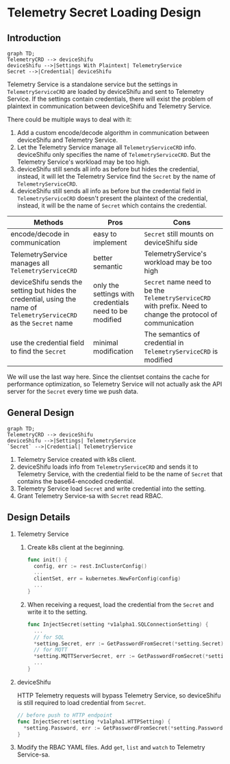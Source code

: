# Telemetry Secret Loading Design

## Introduction

```mermaid
graph TD;
TelemetryCRD --> deviceShifu
deviceShifu -->|Settings With Plaintext| TelemetryService
Secret -->|Credential| deviceShifu
```

Telemetry Service is a standalone service but the settings in `TelemetryServiceCRD` are loaded by deviceShifu and sent to Telemetry Service. If the settings contain credentials, there will exist the problem of plaintext in communication between deviceShifu and Telemetry Service.

There could be multiple ways to deal with it:

1. Add a custom encode/decode algorithm in communication between deviceShifu and Telemetry Service.
2. Let the Telemetry Service manage all `TelemetryServiceCRD` info. deviceShifu only specifies the name of `TelemetryServiceCRD`. But the Telemetry Service's workload may be too high.
3. deviceShifu still sends all info as before but hides the credential, instead, it will let the Telemetry Service find the `Secret` by the name of `TelemetryServiceCRD`.
4. deviceShifu still sends all info as before but the credential field in `TelemetryServiceCRD` doesn't present the plaintext of the credential, instead, it will be the name of `Secret` which contains the credential.

| Methods                                                      | Pros                                                   | Cons                                                         |
| ------------------------------------------------------------ | ------------------------------------------------------ | ------------------------------------------------------------ |
| encode/decode in communication                               | easy to implement                                      | `Secret` still mounts on deviceShifu side                    |
| TelemetryService manages all `TelemetryServiceCRD`           | better semantic                                        | TelemetryService's workload may be too high                  |
| deviceShifu sends the setting but hides the credential, using the name of `TelemetryServiceCRD` as the `Secret` name | only the settings with credentials need to be modified | `Secret` name need to be the `TelemetryServiceCRD` with prefix. Need to change the protocol of communication |
| use the credential field to find the `Secret`                | minimal modification                                   | The semantics of credential in `TelemetryServiceCRD` is modified |

We will use the last way here. Since the clientset contains the cache for performance optimization, so Telemetry Service will not actually ask the API server for the `Secret` every time we push data.

## General Design

```mermaid
graph TD;
TelemetryCRD --> deviceShifu
deviceShifu -->|Settings| TelemetryService
`Secret` -->|Credential| TelemetryService
```

1. Telemetry Service created with k8s client.
2. deviceShifu loads info from `TelemetryServiceCRD` and sends it to Telemetry Service, with the credential field to be the name of `Secret` that contains the base64-encoded credential.
3. Telemetry Service load `Secret` and write credential into the setting.
4. Grant Telemetry Service-sa with `Secret` read RBAC.

## Design Details

1. Telemetry Service
   1. Create k8s client at the beginning.
      ```go
      func init() {
        config, err := rest.InClusterConfig()
        ...
        clientSet, err = kubernetes.NewForConfig(config)
        ...
      }
      ```
   
   2. When receiving a request, load the credential from the `Secret` and write it to the setting.
      ```go
      func InjectSecret(setting *v1alpha1.SQLConnectionSetting) {
        ...
        // for SQL
        *setting.Secret, err := GetPasswordFromSecret(*setting.Secret)
        // for MQTT
        *setting.MQTTServerSecret, err := GetPasswordFromSecret(*setting.MQTTServerSecret)
        ...
      }
      ```

2. deviceShifu

   HTTP Telemetry requests will bypass Telemetry Service, so deviceShifu is still required to load credential from `Secret`.

   ```go
   // before push to HTTP endpoint
   func InjectSecret(setting *v1alpha1.HTTPSetting) {
     *setting.Password, err := GetPasswordFromSecret(*setting.Password)
   }
   ```

3. Modify the RBAC YAML files. Add `get`, `list` and `watch` to Telemetry Service-sa.
